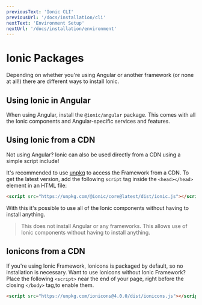 ```yaml
---
previousText: 'Ionic CLI'
previousUrl: '/docs/installation/cli'
nextText: 'Environment Setup'
nextUrl: '/docs/installation/environment'
---
```


# Ionic Packages

<p class="intro" markdown="1">
  Depending on whether you're using Angular or another framework (or none at all!) there are different ways to install Ionic.
</p>

## Using Ionic in Angular

When using Angular, install the `@ionic/angular` package. This comes with all the Ionic components and Angular-specific services and features.

## Using Ionic from a CDN

Not using Angular? Ionic can also be used directly from a CDN using a simple script include!

It's recommended to use [unpkg](https://unpkg.com) to access the Framework from a CDN. To get the latest version, add the following `script` tag inside the `<head></head>` element in an HTML file:

```html
<script src="https://unpkg.com/@ionic/core@latest/dist/ionic.js"></script>
```

With this it's possible to use all of the Ionic components without having to install anything.

<blockquote>
  <p>
    This does not install Angular or any frameworks. This allows use of Ionic components without having to install anything.
  </p>
</blockquote>


## Ionicons from a CDN

If you're using Ionic Framework, Ionicons is packaged by default, so no installation is necessary. Want to use Ionicons without Ionic Framework? Place the following `<script>` near the end of your page, right before the closing `</body>` tag,to enable them.

```html
<script src="https://unpkg.com/ionicons@4.0.0/dist/ionicons.js"></script>
```

